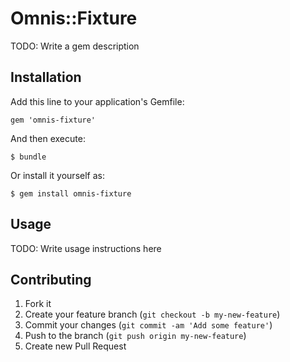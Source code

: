 # Omnis::Fixture

TODO: Write a gem description

## Installation

Add this line to your application's Gemfile:

    gem 'omnis-fixture'

And then execute:

    $ bundle

Or install it yourself as:

    $ gem install omnis-fixture

## Usage

TODO: Write usage instructions here

## Contributing

1. Fork it
2. Create your feature branch (`git checkout -b my-new-feature`)
3. Commit your changes (`git commit -am 'Add some feature'`)
4. Push to the branch (`git push origin my-new-feature`)
5. Create new Pull Request
